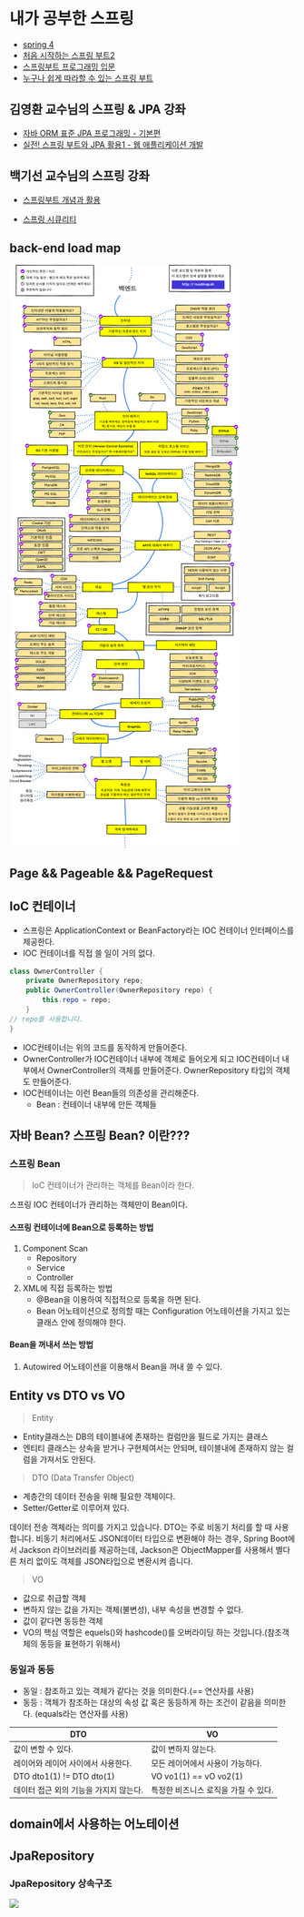 # 내가 공부한 스프링

- [spring 4](spring4/README.md)
- [처음 시작하는 스프링 부트2](springboot2/README.md)
- [스프링부트 프로그래밍 입문](springboot_tutorial/README.md)
- [누구나 쉽게 따라할 수 있는 스프링 부트](spring_ruby/README.md)

## 김영환 교수님의 스프링 & JPA 강좌
- [자바 ORM 표준 JPA 프로그래밍 - 기본편](JPA/README.md)
- [실전! 스프링 부트와 JPA 활용1 - 웹 애플리케이션 개발](practice_JPA_1/README.md)

## 백기선 교수님의 스프링 강좌
- [스프링부트 개념과 활용](springboot_concept_application/README.md)

- [스프링 시큐리티](spring_framework_security/README.md)

## back-end load map
![](images/backend.png)

## Page && Pageable && PageRequest


## IoC 컨테이너
- 스프링은 ApplicationContext or BeanFactory라는 IOC 컨테이너 인터페이스를 제공한다.
- IOC 컨테이너를 직접 쓸 일이 거의 없다.
```java
class OwnerController {
	private OwnerRepository repo;
	public OwnerController(OwnerRepository repo) { 
		this.repo = repo;
	}
// repo를 사용합니다. 
}
```
- IOC컨테이너는 위의 코드를 동작하게 만들어준다.
- OwnerController가 IOC컨테이너 내부에 객체로 들어오게 되고 IOC컨테이너 내부에서 OwnerController의 객체를 만들어준다. OwnerRepository 타입의 객체도 만들어준다.
- IOC컨테이너는 이런 Bean들의 의존성을 관리해준다.
  - Bean : 컨테이너 내부에 만든 객체들

## 자바 Bean? 스프링 Bean? 이란???

### 스프링 Bean
> IoC 컨테이너가 관리하는 객체를 Bean이라 한다.

스프링 IOC 컨테이너가 관리하는 객체만이 Bean이다. 

#### 스프링 컨테이너에 Bean으로 등록하는 방법

1. Component Scan
   - Repository
   - Service
   - Controller
2. XML에 직접 등록하는 방법
    - @Bean을 이용하여 직접적으로 등록을 하면 된다.
    - Bean 어노테이션으로 정의할 때는 Configuration 어노테이션을 가지고 있는 클래스 안에 정의해야 한다.

#### Bean을 꺼내서 쓰는 방법

1. Autowired 어노테이션을 이용해서 Bean을 꺼내 쓸 수 있다.

## Entity vs DTO vs VO

> Entity

- Entity클래스는 DB의 테이블내에 존재하는 컬럼만을 필드로 가지는 클래스 
- 엔티티 클래스는 상속을 받거나 구현체여서는 안되며, 테이블내에 존재하지 않는 컬럼을 가져서도 안된다.

> DTO (Data Transfer Object)

- 계층간의 데이터 전송을 위해 필요한 객체이다.
- Setter/Getter로 이루어져 있다. 

데이터 전송 객체라는 의미를 가지고 있습니다. DTO는 주로 비동기 처리를 할 때 사용합니다. 비동기 처리에서도 JSON데이터 타입으로 변환해야 하는 경우, Spring Boot에서 Jackson 라이브러리를 제공하는데, Jackson은 ObjectMapper를 사용해서 별다른 처리 없이도 객체를 JSON타입으로 변환시켜 줍니다.

> VO

- 값으로 취급할 객체
- 변하지 않는 값을 가지는 객체(불변성), 내부 속성을 변경할 수 없다.
- 값이 같다면 동등한 객체
- VO의 핵심 역할은 equels()와 hashcode()를 오버라이딩 하는 것입니다.(참조객체의 동등을 표현하기 위해서)

### 동일과 동등

- 동일 : 참조하고 있는 객체가 같다는 것을 의미한다.(== 연산자를 사용)
- 동등 : 객체가 참조하는 대상의 속성 값 혹은 동등하게 하는 조건이 같음을 의미한다. (equals라는 연산자를 사용)

| DTO                                    | VO                                   |
| -------------------------------------- | ------------------------------------ |
| 값이 변할 수 있다.                     | 값이 변하지 않는다.                  |
| 레이어와 레이어 사이에서 사용한다.     | 모든 레이어에서 사용이 가능하다.     |
| DTO dto1(1) != DTO dto(1)              | VO vo1(1) == vO vo2(1)               |
| 데이터 접근 외의 기능을 가지지 않는다. | 특정한 비즈니스 로직을 가질 수 있다. |

## domain에서 사용하는 어노테이션


## JpaRepository

### JpaRepository 상속구조

<image src="images/jpa_repository_inheritence.png" width="200">
